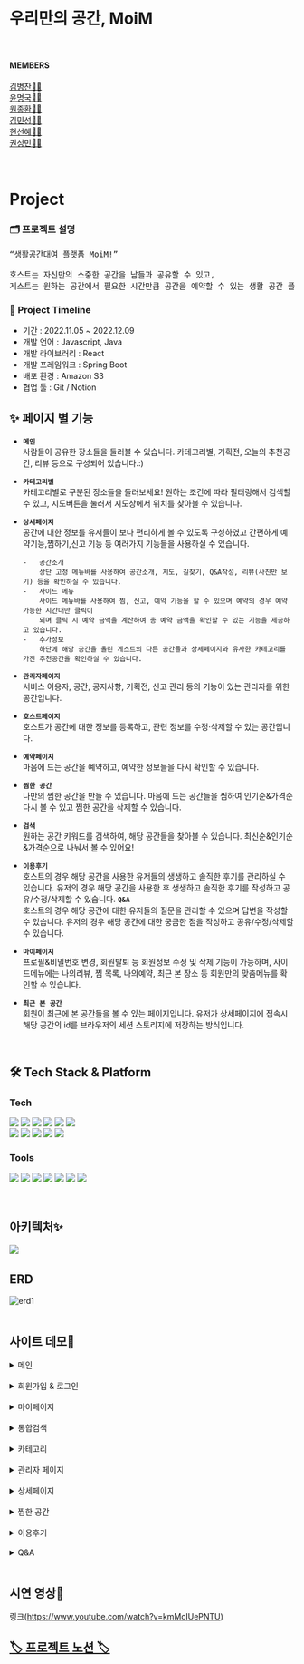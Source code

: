 # 우리만의 공간, MoiM

<br>

#### MEMBERS

[김병찬👩‍💻](https://github.com/Chan0226)</br>
[윤명국👨‍💻](https://github.com/kkookkss)</br>
[원종환👩‍💻](https://github.com/Jonghwan-Won)</br>
[김민성👨‍💻](https://github.com/nakimminsung)</br>
[현선혜👩‍💻](https://github.com/shvyeon)</br>
[권성민👨‍💻](https://github.com/KSM980)</br>
</br></br>

# Project

### 🗂 프로젝트 설명

<pre>“생활공간대여 플랫폼 MoiM!”

호스트는 자신만의 소중한 공간을 남들과 공유할 수 있고, 
게스트는 원하는 공간에서 필요한 시간만큼 공간을 예약할 수 있는 생활 공간 플랫폼입니다.
</pre>

### 📆 Project Timeline

-   기간 : 2022.11.05 ~ 2022.12.09
-   개발 언어 : Javascript, Java
-   개발 라이브러리 : React
-   개발 프레임워크 : Spring Boot
-   배포 환경 : Amazon S3
-   협업 툴 : Git / Notion

## ✨ 페이지 별 기능

-   **`메인`**
    <br/>
    사람들이 공유한 장소들을 둘러볼 수 있습니다.
    카테고리별, 기획전, 오늘의 추천공간, 리뷰 등으로 구성되어 있습니다.:)
-   **`카테고리별`**
    <br/>
    카테고리별로 구분된 장소들을 둘러보세요!
    원하는 조건에 따라 필터링해서 검색할 수 있고, 지도버튼을 눌러서 지도상에서 위치를 찾아볼 수 있습니다.

-   **`상세페이지`**
    <br/>
    공간에 대한 정보를 유저들이 보다 편리하게 볼 수 있도록 구성하였고 간편하게 예약기능,찜하기,신고 기능 등
    여러가지 기능들을 사용하실 수 있습니다.

        -   공간소개
            상단 고정 메뉴바를 사용하여 공간소개, 지도, 길찾기, Q&A작성, 리뷰(사진만 보기) 등을 확인하실 수 있습니다.
        -   사이드 메뉴
            사이드 메뉴바를 사용하여 찜, 신고, 예약 기능을 할 수 있으며 예약의 경우 예약 가능한 시간대만 클릭이
            되며 클릭 시 예약 금액을 계산하여 총 예약 금액을 확인할 수 있는 기능을 제공하고 있습니다.
        -   추가정보
            하단에 해당 공간을 올린 게스트의 다른 공간들과 상세페이지와 유사한 카테고리를 가진 추천공간을 확인하실 수 있습니다.

-   **`관리자페이지`**
    <br/>
    서비스 이용자, 공간, 공지사항, 기획전, 신고 관리 등의 기능이 있는 관리자를 위한 공간입니다.
-   **`호스트페이지`**
    <br/>
    호스트가 공간에 대한 정보를 등록하고, 관련 정보를 수정·삭제할 수 있는 공간입니다.
-   **`예약페이지`**
    <br/>
    마음에 드는 공간을 예약하고, 예약한 정보들을 다시 확인할 수 있습니다.
-   **`찜한 공간`**
    <br/>
    나만의 찜한 공간을 만들 수 있습니다.
    마음에 드는 공간들을 찜하여 인기순&가격순 다시 볼 수 있고 찜한 공간을 삭제할 수 있습니다.
-   **`검색`**
    <br/>
    원하는 공간 키워드를 검색하여, 해당 공간들을 찾아볼 수 있습니다.
    최신순&인기순&가격순으로 나눠서 볼 수 있어요!
-   **`이용후기`**
    <br/>
    호스트의 경우 해당 공간을 사용한 유저들의 생생하고 솔직한 후기를 관리하실 수 있습니다.
    유저의 경우 해당 공간을 사용한 후 생생하고 솔직한 후기를 작성하고 공유/수정/삭제할 수 있습니다.
    **`Q&A`**
    <br/>
    호스트의 경우 해당 공간에 대한 유저들의 질문을 관리할 수 있으며 답변을 작성할 수 있습니다.
    유저의 경우 해당 공간에 대한 궁금한 점을 작성하고 공유/수정/삭제할 수 있습니다.
-   **`마이페이지`**
    <br/>
    프로필&비밀번호 변경, 회원탈퇴 등 회원정보 수정 및 삭제 기능이 가능하며,
    사이드메뉴에는 나의리뷰, 찜 목록, 나의예약, 최근 본 장소 등 회원만의 맞춤메뉴를 확인할 수 있습니다.
-   **`최근 본 공간`**
    <br/>
    회원이 최근에 본 공간들을 볼 수 있는 페이지입니다.
    유저가 상세페이지에 접속시 해당 공간의 id를 브라우저의 세션 스토리지에 저장하는 방식입니다.

<br/>

## 🛠 Tech Stack & Platform

### **Tech**

<p>
<img src="https://img.shields.io/badge/javascript-F7DF1E?style=for-the-badge&logo=javascript&logoColor=black">
<img src="https://img.shields.io/badge/html5-E34F26?style=for-the-badge&logo=html5&logoColor=white">
<img src="https://img.shields.io/badge/css-1572B6?style=for-the-badge&logo=css3&logoColor=white">
<img src="https://img.shields.io/badge/react-61DAFB?style=for-the-badge&logo=react&logoColor=black">
<img src="https://img.shields.io/badge/redux-764ABC?style=for-the-badge&logo=react&logoColor=black">
<img src="https://img.shields.io/badge/axios-007CE2?style=for-the-badge&logo=axios&logoColor=white">
</br>
<img src="https://img.shields.io/badge/styledcomponents-DB7093?style=for-the-badge&logo=styledcomponents&logoColor=white">
<img src="https://img.shields.io/badge/amazonaws-232F3E?style=for-the-badge&logo=amazonaws&logoColor=white">
<img src="https://img.shields.io/badge/amazons3-569A31?style=for-the-badge&logo=amazons3&logoColor=white"> 
<img src="https://img.shields.io/badge/Spring Boot-6DB33F?style=for-the-badge&logo=Spring Boot&logoColor=white"> 
<img src="https://img.shields.io/badge/Spring Security-6DB33F?style=for-the-badge&logo=Spring Security&logoColor=white">

<br>
</p>

### **Tools**

<p>
<img src="https://img.shields.io/badge/VSCode-007ACC?style=for-the-badge&logo=Visual Studio Code&logoColor=white"/>
<img src="https://img.shields.io/badge/IntelliJ IDEA-000000?style=for-the-badge&logo=IntelliJ IDEA&logoColor=white"/>
<img src="https://img.shields.io/badge/Discord-5865F2?style=for-the-badge&logo=Discord&logoColor=white"/>
<img src="https://img.shields.io/badge/Figma-F24E1E?style=for-the-badge&logo=Figma&logoColor=white"/>
<img src="https://img.shields.io/badge/Git-F05032?style=for-the-badge&logo=Git&logoColor=white"/>
<img src="https://img.shields.io/badge/Github-181717?style=for-the-badge&logo=github&logoColor=white">
<img src="https://img.shields.io/badge/Notion-000000?style=for-the-badge&logo=Notion&logoColor=white">
<br>
</p>

</br>

## 아키텍처✨

<img src="https://user-images.githubusercontent.com/89297158/171176309-a0918a08-0596-43da-810e-e1b9737e98d0.png"/>

## ERD

![erd1](https://user-images.githubusercontent.com/84282676/207521184-b64177f3-064a-4b72-9e3f-f54916acb2db.PNG)
</br></br>

## 사이트 데모🎥

<details>
<summary>메인</summary>

|                                                                        메인페이지                                                                        |
| :------------------------------------------------------------------------------------------------------------------------------------------------------: |
| <img src="https://github.com/MoiM-Project/data/blob/main/readmeImage/mainpage/%EB%A9%94%EC%9D%B8%ED%8E%98%EC%9D%B4%EC%A7%80.gif?raw=true" width="100%"/> |

</details>

<br />
<details>
<summary>회원가입 & 로그인</summary>

|                                                          일반 회원가입                                                          |                                                          소셜 회원가입                                                          |
| :-----------------------------------------------------------------------------------------------------------------------------: | :-----------------------------------------------------------------------------------------------------------------------------: |
| <img src="https://user-images.githubusercontent.com/84282676/208115955-693b9163-2cc3-434a-b08b-d0c38d65382a.gif" width="100%"/> | <img src="https://user-images.githubusercontent.com/84282676/208117038-50738402-1d7a-4e07-a4dc-c499021b1af8.gif" width="100%"/> |

|                                                           일반 로그인                                                           |                                                           소셜 로그인                                                           |
| :-----------------------------------------------------------------------------------------------------------------------------: | :-----------------------------------------------------------------------------------------------------------------------------: |
| <img src="https://user-images.githubusercontent.com/84282676/208117941-382e7fd1-f0b9-4dd8-8728-8c3e5d6bd1a8.gif" width="100%"/> | <img src="https://user-images.githubusercontent.com/84282676/208117799-429cf0bb-41ff-40ed-b947-dc5707ea84dd.gif" width="100%"/> |

</details>

<br />
<details>
<summary>마이페이지</summary>

|                                                           마이페이지                                                            |
| :-----------------------------------------------------------------------------------------------------------------------------: |
| <img src="https://user-images.githubusercontent.com/84282676/208371583-055ca39b-f4c3-4432-972f-ec60407903df.gif" width="100%"/> |

</details>

<br />
<details>
<summary>통합검색</summary>

|                                                            통합검색                                                             |
| :-----------------------------------------------------------------------------------------------------------------------------: |
| <img src="https://user-images.githubusercontent.com/84282676/208123031-5073d646-070a-431c-999e-2eb83f9a4ae3.gif" width="100%"/> |

</details>

<br />
<details>
<summary>카테고리</summary>

|                                                       카테고리 메인페이지                                                       |                                                          카테고리 지도                                                          |
| :-----------------------------------------------------------------------------------------------------------------------------: | :-----------------------------------------------------------------------------------------------------------------------------: |
| <img src="https://user-images.githubusercontent.com/84282676/208364692-366d9302-e829-4e18-a092-289bbb19961a.gif" width="100%"/> | <img src="https://user-images.githubusercontent.com/84282676/208369025-af99b493-221f-4866-b129-ac7bb6c05c4c.gif" width="100%"/> |

</details>

<br />

<details>
<summary>관리자 페이지</summary>

|                                                                                        관리자 메인                                                                                         |                                                                                    게스트 관리                                                                                     |
| :----------------------------------------------------------------------------------------------------------------------------------------------------------------------------------------: | :--------------------------------------------------------------------------------------------------------------------------------------------------------------------------------: |
|                   <img src="https://github.com/MoiM-Project/data/blob/main/readmeImage/admin/%EA%B4%80%EB%A6%AC%EC%9E%90_%EB%A9%94%EC%9D%B8.gif?raw=true" width="100%"/>                   | <img src="https://github.com/MoiM-Project/data/blob/main/readmeImage/admin/%EA%B4%80%EB%A6%AC%EC%9E%90_%EA%B2%8C%EC%8A%A4%ED%8A%B8%EA%B4%80%EB%A6%AC1.gif?raw=true" width="100%"/> |
|                                                                                        호스트 관리                                                                                         |                                                                                     공간 관리                                                                                      |
|     <img src="https://github.com/MoiM-Project/data/blob/main/readmeImage/admin/%EA%B4%80%EB%A6%AC%EC%9E%90_%ED%98%B8%EC%8A%A4%ED%8A%B8%EA%B4%80%EB%A6%AC.gif?raw=true" width="100%"/>      |      <img src="https://github.com/MoiM-Project/data/blob/main/readmeImage/admin/%EA%B4%80%EB%A6%AC%EC%9E%90_%EA%B3%B5%EA%B0%84%EA%B4%80%EB%A6%AC.gif?raw=true" width="100%"/>      |
|                                                                                       공지사항 관리                                                                                        |                                                                                    기획전 관리                                                                                     |
| <img src="https://github.com/MoiM-Project/data/blob/main/readmeImage/admin/%EA%B4%80%EB%A6%AC%EC%9E%90_%EA%B3%B5%EC%A7%80%EC%82%AC%ED%95%AD%EA%B4%80%EB%A6%AC.gif?raw=true" width="100%"/> |                                                                             <img src="" width="100%"/>                                                                             |
|                                                                                         신고 관리                                                                                          |                                                                                                                                                                                    |
|          <img src="https://github.com/MoiM-Project/data/blob/main/readmeImage/admin/%EA%B4%80%EB%A6%AC%EC%9E%90_%EC%8B%A0%EA%B3%A0%EA%B4%80%EB%A6%AC.gif?raw=true" width="100%"/>          |                                                                                                                                                                                    |

</details>
<br/>
<details>
<summary>상세페이지</summary>

|                                                 &nbsp;&nbsp;공간사진&nbsp;&nbsp;                                                 |                                                             공간소개                                                             |
| :------------------------------------------------------------------------------------------------------------------------------: | :------------------------------------------------------------------------------------------------------------------------------: |
| <img src="https://user-images.githubusercontent.com/111044928/208633673-67effaaa-3382-4623-bbad-b91ade418a90.gif" width="100%"/> | <img src="https://user-images.githubusercontent.com/111044928/208633695-6cc7b3e9-a4a2-4138-ac0b-4a87fe1deb15.gif" width="100%"/> |
|                                                             **지도**                                                             |                                                             **Q&A**                                                              |
| <img src="https://user-images.githubusercontent.com/111044928/208645110-52f984ac-dbe0-4ffe-bb55-ee6cec8681a0.gif" width="100%"/> | <img src="https://user-images.githubusercontent.com/111044928/208835111-309ca819-0292-4a21-afa6-bd905b32db58.gif" width="100%"/> |
|                                                             **리뷰**                                                             |                                                     **호스트공간&추천공간**                                                      |
| <img src="https://user-images.githubusercontent.com/111044928/208640546-1eb9888c-ac97-4b73-a94b-1b4f2d4b1c7a.gif" width="100%"/> | <img src="https://user-images.githubusercontent.com/111044928/208313348-08a5767f-4e44-4cde-93f0-be903200ab71.gif" width="100%"/> |
|                                                           **찜누르기**                                                           |                                                           **예약하기**                                                           |
| <img src="https://user-images.githubusercontent.com/111044928/208633727-6146ee51-b0f0-4bc3-a80e-ce713f130f3f.gif" width="100%"/> | <img src="https://user-images.githubusercontent.com/111044928/208639102-e9d0bdef-b0d5-4b9a-90eb-0c67b472d099.gif" width="100%"/> |

</details>

<br />
<details>
<summary>찜한 공간</summary>

|                                                        &nbsp;정렬 &nbsp;                                                         |                                                              찜삭제                                                              |
| :------------------------------------------------------------------------------------------------------------------------------: | :------------------------------------------------------------------------------------------------------------------------------: |
| <img src="https://user-images.githubusercontent.com/111044928/208314573-33018747-bb4a-4bc7-b704-1c3a9f4814b3.gif" width="100%"/> | <img src="https://user-images.githubusercontent.com/111044928/208314626-d854ffc1-5247-4f0d-a41a-ea643523b902.gif" width="100%"/> |

</details>

<br />
<details>
<summary>이용후기</summary>

|                                                    &nbsp;정렬(호스트) &nbsp;                                                     |                                                           관리(호스트)                                                           |
| :------------------------------------------------------------------------------------------------------------------------------: | :------------------------------------------------------------------------------------------------------------------------------: |
| <img src="https://user-images.githubusercontent.com/111044928/208399364-4d00ac07-3db6-43a0-adec-846d7a087ba8.gif" width="100%"/> | <img src="https://user-images.githubusercontent.com/111044928/208399542-66fc9a01-18f4-4276-9665-a5de78fab618.gif" width="100%"/> |
|                                                          **정렬(유저)**                                                          |                                                       **수정/삭제(유저)**                                                        |
| <img src="https://user-images.githubusercontent.com/111044928/208413241-5d41cab2-3d81-4e28-9cfd-3a058af92271.gif" width="100%"/> | <img src="https://user-images.githubusercontent.com/111044928/208414873-73ecfadf-0785-44ea-bd5d-697101485476.gif" width="100%"/> |

</details>

<br />
<details>
<summary>Q&A</summary>

|                                                    &nbsp;정렬(호스트) &nbsp;                                                     |                                                         답변하기(호스트)                                                         |
| :------------------------------------------------------------------------------------------------------------------------------: | :------------------------------------------------------------------------------------------------------------------------------: |
| <img src="https://user-images.githubusercontent.com/111044928/208407197-3fd1f22b-3a29-4a81-9c56-c3feb011389c.gif" width="100%"/> | <img src="https://user-images.githubusercontent.com/111044928/208407189-113dec8d-62a3-4ecf-8d4f-a55a7d2403d1.gif" width="100%"/> |
|                                                          **정렬(유저)**                                                          |                                                       **수정/삭제(유저)**                                                        |
| <img src="https://user-images.githubusercontent.com/111044928/208416356-5e073bf2-e550-4504-950d-7b819ccf02ff.gif" width="100%"/> | <img src="https://user-images.githubusercontent.com/111044928/208410659-80560f14-a8dc-4a7f-af77-29723f0f0327.gif" width="100%"/> |

</details>

<br />

## 시연 영상🎥

링크(https://www.youtube.com/watch?v=kmMcIUePNTU)

## [🏷 프로젝트 노션 🏷](https://shadow-blanket-65e.notion.site/MoiM-a37bb15bcad1427f9d47d23048b76edd)
